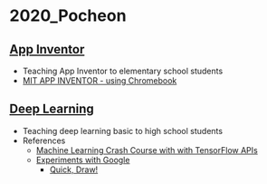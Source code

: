 # 2020_Pocheon
## [App Inventor](http://cv.jbnu.ac.kr/index.php?mid=resource_app)
* Teaching App Inventor to elementary school students
* [MIT APP INVENTOR - using Chromebook](https://www.youtube.com/watch?v=4a23nOQosEo&feature=emb_title)
## [Deep Learning](https://samstory.coolschool.co.kr/zone/story/kyutto/streams/76813)
* Teaching deep learning basic to high school students
* References
  * [Machine Learning Crash Course with with TensorFlow APIs](https://developers.google.com/machine-learning/crash-course)
  * [Experiments with Google](https://experiments.withgoogle.com/)
    * [Quick, Draw!](https://quickdraw.withgoogle.com/?locale=en_US)
  
